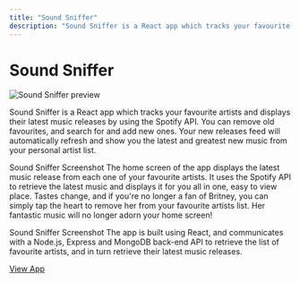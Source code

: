 ```yaml
---
title: "Sound Sniffer"
description: "Sound Sniffer is a React app which tracks your favourite artists and displays their latest music releases by using the Spotify API."
---
```


# Sound Sniffer

![Sound Sniffer preview](../images/sound-sniffer.webp "feature")

Sound Sniffer is a React app which tracks your favourite artists and displays their latest music releases by using the Spotify API. You can remove old favourites, and search for and add new ones. Your new releases feed will automatically refresh and show you the latest and greatest new music from your personal artist list.

Sound Sniffer Screenshot The home screen of the app displays the latest music release from each one of your favourite artists. It uses the Spotify API to retrieve the latest music and displays it for you all in one, easy to view place. Tastes change, and if you're no longer a fan of Britney, you can simply tap the heart to remove her from your favourite artists list. Her fantastic music will no longer adorn your home screen!

Sound Sniffer Screenshot The app is built using React, and communicates with a Node.js, Express and MongoDB back-end API to retrieve the list of favourite artists, and in turn retrieve their latest music releases.

[View App](https://soundsniffer.luketheweb.dev)
